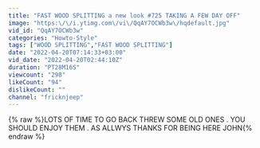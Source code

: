 ```yaml
---
title: "FAST WOOD SPLITTING a new look #725 TAKING A FEW DAY OFF"
image: "https:\/\/i.ytimg.com\/vi\/QqAY7OCWb3w\/hqdefault.jpg"
vid_id: "QqAY7OCWb3w"
categories: "Howto-Style"
tags: ["WOOD SPLITTING","FAST WOOD SPLITTING"]
date: "2022-04-20T07:14:33+03:00"
vid_date: "2022-04-20T02:44:10Z"
duration: "PT28M16S"
viewcount: "298"
likeCount: "94"
dislikeCount: ""
channel: "fricknjeep"
---
```

{% raw %}LOTS OF TIME TO GO BACK THREW SOME OLD ONES . YOU SHOULD ENJOY THEM . AS ALLWYS THANKS FOR BEING HERE JOHN{% endraw %}
